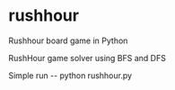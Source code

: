 # rushhour
Rushhour board game in Python

RushHour game solver using BFS and DFS

Simple run -- python rushhour.py

